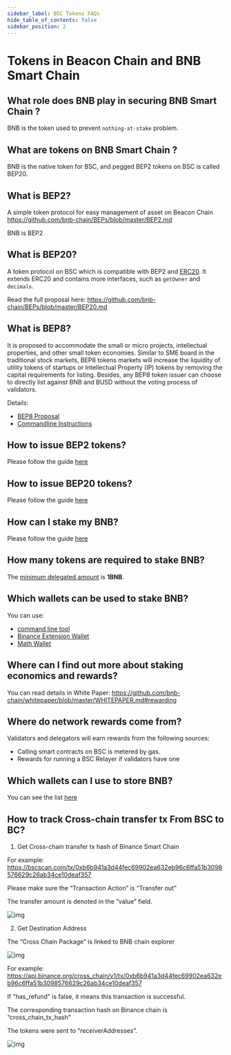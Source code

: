 ```yaml
---
sidebar_label: BSC Tokens FAQs
hide_table_of_contents: false
sidebar_position: 2
---
```


# Tokens in Beacon Chain and BNB Smart Chain 

## What role does BNB play in securing BNB Smart Chain ?

BNB is the token used to prevent `nothing-at-stake` problem.

## What are tokens on BNB Smart Chain ?

BNB is the native token for BSC, and pegged BEP2 tokens on BSC is called BEP20.

## What is BEP2?

A simple token protocol for easy management of asset on Beacon Chain  <https://github.com/bnb-chain/BEPs/blob/master/BEP2.md>

BNB is BEP2

## What is BEP20?

A token protocol on BSC which is compatible with BEP2 and [ERC20](https://eips.ethereum.org/EIPS/eip-20). It extends ERC20 and contains more interfaces, such as `getOwner` and `decimals`.


Read the full proposal here: <https://github.com/bnb-chain/BEPs/blob/master/BEP20.md>

## What is BEP8?

It is proposed to accommodate the small or micro projects, intellectual properties, and other small token economies. Similar to SME board in the traditional stock markets, BEP8 tokens markets will increase the liquidity of utility tokens of startups or Intellectual Property (IP) tokens by removing the capital requirements for listing. Besides, any BEP8 token issuer can choose to directly list against BNB and BUSD without the voting process of validators.

Details:

* [BEP8 Proposal](https://github.com/bnb-chain/BEPs/blob/master/BEP8.md)
* [Commandline Instructions](beaconchain/learn/BEP8.md)

## How to issue BEP2 tokens?

Please follow the guide [here](https://community.binance.org/topic/2487/)

## How to issue BEP20 tokens?

Please follow the guide [here](issue-BEP20.md)

## How can I stake my BNB?

Please follow the guide [here](staking-with-ext-wallet.md)

## How many tokens are required to stake BNB?

The [minimum delegated amount](parameters.md) is **1BNB**.

## Which wallets can be used to stake BNB?

You can use:

* [command line tool](https://github.com/bnb-chain/node/releases/tag/v0.8.1)
* [Binance Extension Wallet](wallet/binance.md)
* [Math Wallet](http://blog.mathwallet.xyz/?p=3890)

## Where can I find out more about staking economics and rewards?

You can read details in White Paper: <https://github.com/bnb-chain/whitepaper/blob/master/WHITEPAPER.md#rewarding>

## Where do network rewards come from?

Validators and delegators will earn rewards from the following sources:

* Calling smart contracts on BSC is metered by gas.
* Rewards for running a BSC Relayer if validators have one

## Which wallets can I use to store BNB?

You can see the list [here](Wallet.md)

## How to track Cross-chain transfer tx From BSC to BC?

1. Get Cross-chain transfer tx hash of Binance Smart Chain

For example:  https://bscscan.com/tx/0xb6b941a3d44fec69902ea632eb96c6ffa51b3098576629c26ab34ce10deaf357 

Please make sure the “Transaction Action” is “Transfer out”

The transfer amount is denoted in the  “value” field. 

![img](https://s3.amazonaws.com/cdn.freshdesk.com/data/helpdesk/attachments/production/67013598745/original/zeVlALl0chXv_LpHGv0OmGqH8eudFy0utg.png?1622611333)

2. Get Destination Address

The “Cross Chain Package” is linked to BNB chain explorer

![img](https://s3.amazonaws.com/cdn.freshdesk.com/data/helpdesk/attachments/production/67013598743/original/-2gMcowNwo2VQNEAatHSzYBrlSfp0vsbxQ.png?1622611332)

For example: https://api.binance.org/cross_chain/v1/tx/0xb6b941a3d44fec69902ea632eb96c6ffa51b3098576629c26ab34ce10deaf357 


If "has_refund" is false, it means this transaction is successful. 

The corresponding transaction hash on Binance chain is “cross_chain_tx_hash"

The tokens were sent to “receiverAddresses”. 

![img](https://s3.amazonaws.com/cdn.freshdesk.com/data/helpdesk/attachments/production/67013598744/original/yma7MlpuPQljanX3WFerZNukdQEPOiuy_A.png?1622611332)



